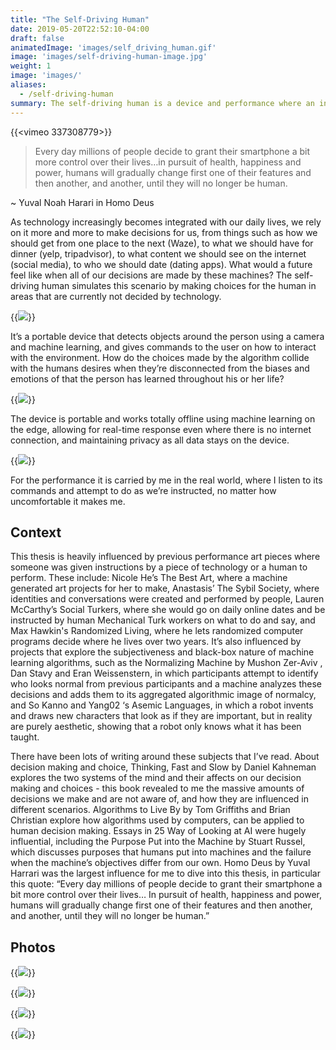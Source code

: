 ```yaml
---
title: "The Self-Driving Human"
date: 2019-05-20T22:52:10-04:00
draft: false 
animatedImage: 'images/self_driving_human.gif'
image: 'images/self-driving-human-image.jpg'
weight: 1
image: 'images/'
aliases:
  - /self-driving-human
summary: The self-driving human is a device and performance where an intelligent portable agent makes decisions for participants in the real world. It is my masters thesis at ITP.
---
```


{{<vimeo 337308779>}}

> Every day millions of people decide to grant their smartphone a bit more control over their lives…in pursuit of health, happiness and power, humans will gradually change first one of their features and then another, and another, until they will no longer be human.

~ Yuval Noah Harari in Homo Deus

As technology increasingly becomes integrated with our daily lives, we rely on it more and more to make decisions for us, from things such as how we should get from one place to the next (Waze), to what we should have for dinner (yelp, tripadvisor), to what content we should see on the internet (social media), to who we should date (dating apps). What would a future feel like when all of our decisions are made by these machines? The self-driving human simulates this scenario by making choices for the human in areas that are currently not decided by technology.

{{<image src="images/instructions" caption="Basic decision the device can make">}}

It’s a portable device that detects objects around the person using a camera and machine learning, and gives commands to the user on how to interact with the environment. How do the choices made by the algorithm collide with the humans desires when they’re disconnected from the biases and emotions of that the person has learned throughout his or her life?

{{<image src="images/HandHeld" caption="Hand-held prototype">}}

The device is portable and works totally offline using machine learning on the edge, allowing for real-time response even where there is no internet connection, and maintaining privacy as all data stays on the device.

{{<image src="images/FannyPack" caption="It can fit into a fanny pack with a spy camera observing the environment">}}

For the performance it is carried by me in the real world, where I listen to its commands and attempt to do as we’re instructed, no matter how uncomfortable it makes me.

## Context

This thesis is heavily influenced by previous performance art pieces where someone was given instructions by a piece of technology or a human to perform. These include: Nicole He’s The Best Art, where a machine generated art projects for her to make, Anastasis’ The Sybil Society, where identities and conversations were created and performed by people, Lauren McCarthy’s Social Turkers, where she would go on daily online dates and be instructed by human Mechanical Turk workers on what to do and say, and Max Hawkin's Randomized Living, where he lets randomized computer programs decide where he lives over two years. It’s also influenced by projects that explore the subjectiveness and black-box nature of machine learning algorithms, such as the Normalizing Machine by Mushon Zer-Aviv , Dan Stavy and Eran Weissenstern, in which participants attempt to identify who looks normal from previous participants and a machine analyzes these decisions and adds them to its aggregated algorithmic image of normalcy, and So Kanno and Yang02 ‘s Asemic Languages, in which a robot invents and draws new characters that look as if they are important, but in reality are purely aesthetic, showing that a robot only knows what it has been taught.

There have been lots of writing around these subjects that I’ve read. About decision making and choice, Thinking, Fast and Slow by Daniel Kahneman explores the two systems of the mind and their affects on our decision making and choices - this book revealed to me the massive amounts of decisions we make and are not aware of, and how they are influenced in different scenarios. Algorithms to Live By by Tom Griffiths and Brian Christian explore how algorithms used by computers, can be applied to human decision making. Essays in 25 Way of Looking at AI were hugely influential, including the Purpose Put into the Machine by Stuart Russel, which discusses purposes that humans put into machines and the failure when the machine’s objectives differ from our own. Homo Deus by Yuval Harrari was the largest influence for me to dive into this thesis, in particular this quote: “Every day millions of people decide to grant their smartphone a bit more control over their lives… In pursuit of health, happiness and power, humans will gradually change first one of their features and then another, and another, until they will no longer be human.”

## Photos

{{<image src="images/prototype" caption="Initial prototype">}}

{{<image src="images/DeviceBack" caption="Version of the device with the camera attached directly to the enclosure">}}

{{<image src="images/baristaEncounter" caption="Asking: 'how's your day going' to a barista">}}

{{<image src="images/classic" caption="What should I do in a bar?  Let's compare the Classic Dan vs. the New Self-Driving Dan as instructed by the device.">}}
